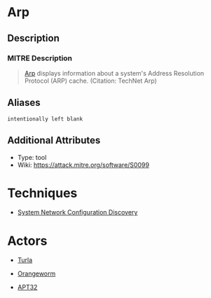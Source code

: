 
# Arp

## Description

### MITRE Description

> [Arp](https://attack.mitre.org/software/S0099) displays information about a system's Address Resolution Protocol (ARP) cache. (Citation: TechNet Arp)

## Aliases

```
intentionally left blank
```

## Additional Attributes

* Type: tool
* Wiki: https://attack.mitre.org/software/S0099

# Techniques


* [System Network Configuration Discovery](../techniques/System-Network-Configuration-Discovery.md)


# Actors


* [Turla](../actors/Turla.md)

* [Orangeworm](../actors/Orangeworm.md)
    
* [APT32](../actors/APT32.md)
    
